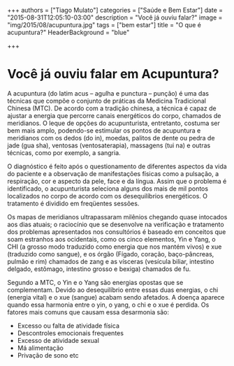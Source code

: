 +++
authors = ["Tiago Mulato"]
categories = ["Saúde e Bem Estar"]
date = "2015-08-31T12:05:10-03:00"
description = "Você já ouviu falar?"
image = "img/2015/08/acupuntura.jpg"
tags = ["bem estar"]
title = "O que é acupuntura?"
  HeaderBackground = "blue"

+++

# Você já ouviu falar em Acupuntura?

A acupuntura (do latim acus – agulha e punctura – punção) é uma das técnicas que compõe o conjunto de práticas da Medicina Tradicional Chinesa (MTC). De acordo com a tradição chinesa, a técnica é capaz de ajustar a energia que percorre canais energéticos do corpo, chamados de meridianos. O leque de opções do acupunturista, entretanto, costuma ser bem mais amplo, podendo-se estimular os pontos de acupuntura e meridianos com os dedos (do in), moedas, palitos de dente ou pedra de jade (gua sha), ventosas (ventosaterapia), massagens (tui na) e outras técnicas, como por exemplo, a sangria.

O diagnóstico é feito após o questionamento de diferentes aspectos da vida do paciente e a observação de manifestações físicas como a pulsação, a respiração, cor e aspecto da pele, face e da língua. Assim que o problema é identificado, o acupunturista seleciona alguns dos mais de mil pontos localizados no corpo de acordo com os desequilíbrios energéticos. O tratamento é dividido em freqüentes sessões.

Os mapas de meridianos ultrapassaram milênios chegando quase intocados aos dias atuais; o raciocínio que se desenvolve na verificação e tratamento dos problemas apresentados nos consultórios é baseado em conceitos que soam estranhos aos ocidentais, como os cinco elementos, Yin e Yang, o CHI (a grosso modo traduzido como energia que nos mantém vivos) e xue (traduzido como sangue), e os órgão (Fígado, coração, baço-pâncreas, pulmão e rim)  chamados de zang e as vísceras (vesícula biliar, intestino delgado, estômago, intestino grosso e bexiga) chamados de fu.

Segundo a MTC, o Yin e o Yang são energias opostas que se complementam. Devido ao desequilíbrio entre essas duas energias, o chi (energia vital) e o xue (sangue) acabam sendo afetados. A doença aparece quando essa harmonia entre o yin, o yang, o chi e o xue é perdida. Os fatores mais comuns que causam essa desarmonia são:

- Excesso ou falta de atividade física
- Descontroles emocionais frequentes
- Excesso de atividade sexual
- Má alimentação
- Privação de sono etc
